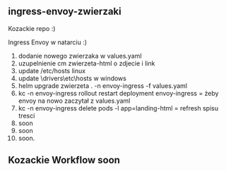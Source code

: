## ingress-envoy-zwierzaki
Kozackie repo :) 

Ingress Envoy w natarciu :)

1. dodanie nowego zwierzaka w values.yaml
2. uzupelnienie cm zwierzeta-html o zdjecie i link
3. update /etc/hosts linux
4. update \drivers\etc\hosts w windows
4. helm upgrade zwierzeta . -n envoy-ingress -f values.yaml
5. kc -n envoy-ingress rollout restart deployment envoy-ingress = żeby envoy na nowo zaczytał z values.yaml
6. kc -n envoy-ingress delete pods -l app=landing-html = refresh spisu tresci
7. soon
8. soon
9. soon.

## Kozackie Workflow soon